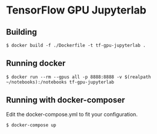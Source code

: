 # TensorFlow GPU Jupyterlab

## Building
```shell
$ docker build -f ./Dockerfile -t tf-gpu-jupyterlab .
```

## Running docker
```shell
$ docker run --rm --gpus all -p 8888:8888 -v $(realpath ~/notebooks):/notebooks tf-gpu-jupyterlab
```

## Running with docker-composer
Edit the docker-compose.yml to fit your configuration.

```shell
$ docker-compose up
```
